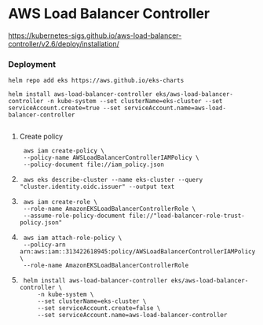 # AWS Load Balancer Controller

https://kubernetes-sigs.github.io/aws-load-balancer-controller/v2.6/deploy/installation/

### Deployment 

```
helm repo add eks https://aws.github.io/eks-charts

helm install aws-load-balancer-controller eks/aws-load-balancer-controller -n kube-system --set clusterName=eks-cluster --set serviceAccount.create=true --set serviceAccount.name=aws-load-balancer-controller


```


1. Create policy

        aws iam create-policy \
        --policy-name AWSLoadBalancerControllerIAMPolicy \
        --policy-document file://iam_policy.json
        
2. 
        aws eks describe-cluster --name eks-cluster --query "cluster.identity.oidc.issuer" --output text

3. 
        aws iam create-role \
        --role-name AmazonEKSLoadBalancerControllerRole \
        --assume-role-policy-document file://"load-balancer-role-trust-policy.json"

4. 
        aws iam attach-role-policy \
        --policy-arn arn:aws:iam::313422618945:policy/AWSLoadBalancerControllerIAMPolicy \
        --role-name AmazonEKSLoadBalancerControllerRole


5. 
        helm install aws-load-balancer-controller eks/aws-load-balancer-controller \
            -n kube-system \
            --set clusterName=eks-cluster \
            --set serviceAccount.create=false \
            --set serviceAccount.name=aws-load-balancer-controller 